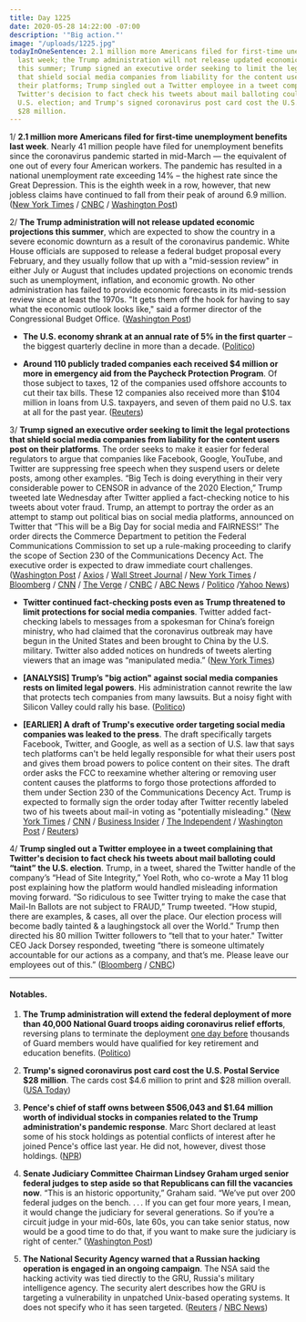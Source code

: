 ```yaml
---
title: Day 1225
date: 2020-05-28 14:22:00 -07:00
description: '"Big action."'
image: "/uploads/1225.jpg"
todayInOneSentence: 2.1 million more Americans filed for first-time unemployment benefits
  last week; the Trump administration will not release updated economic projections
  this summer; Trump signed an executive order seeking to limit the legal protections
  that shield social media companies from liability for the content users post on
  their platforms; Trump singled out a Twitter employee in a tweet complaining that
  Twitter's decision to fact check his tweets about mail balloting could “taint” the
  U.S. election; and Trump's signed coronavirus post card cost the U.S. Postal Service
  $28 million.
---
```


1/ **2.1 million more Americans filed for first-time unemployment benefits last week**. Nearly 41 million people have filed for unemployment benefits since the coronavirus pandemic started in mid-March — the equivalent of one out of every four American workers. The pandemic has resulted in a national unemployment rate exceeding 14% – the highest rate since the Great Depression. This is the eighth week in a row, however, that new jobless claims have continued to fall from their peak of around 6.9 million. ([New York Times](https://www.nytimes.com/2020/05/28/business/economy/coronavirus-unemployment-claims.html) / [CNBC](https://www.cnbc.com/2020/05/28/weekly-jobless-claims.html) / [Washington Post](https://www.washingtonpost.com/business/2020/05/28/unemployment-claims-coronavirus/))

2/ **The Trump administration will not release updated economic projections this summer**, which are expected to show the country in a severe economic downturn as a result of the coronavirus pandemic. White House officials are supposed to release a federal budget proposal every February, and they usually follow that up with a "mid-session review" in either July or August that includes updated projections on economic trends such as unemployment, inflation, and economic growth. No other administration has failed to provide economic forecasts in its mid-session review since at least the 1970s. "It gets them off the hook for having to say what the economic outlook looks like," said a former director of the Congressional Budget Office. ([Washington Post](https://www.washingtonpost.com/business/2020/05/28/white-house-coronavirus-economic-projections/?utm_source=reddit.com))

* **The U.S. economy shrank at an annual rate of 5% in the first quarter** – the biggest quarterly decline in more than a decade. ([Politico](https://www.politico.com/news/2020/05/28/us-economy-shrank-at-5-annual-rate-in-q1-287717))

* **Around 110 publicly traded companies each received $4 million or more in emergency aid from the Paycheck Protection Program**. Of those subject to taxes, 12 of the companies used offshore accounts to cut their tax bills. These 12 companies also received more than $104 million in loans from U.S. taxpayers, and seven of them paid no U.S. tax at all for the past year. ([Reuters](https://www.reuters.com/article/us-health-coronavirus-companies-tax-excl-idUSKBN2341ZE))

3/ **Trump signed an executive order seeking to limit the legal protections that shield social media companies from liability for the content users post on their platforms**. The order seeks to make it easier for federal regulators to argue that companies like Facebook, Google, YouTube, and Twitter are suppressing free speech when they suspend users or delete posts, among other examples. “Big Tech is doing everything in their very considerable power to CENSOR in advance of the 2020 Election,” Trump tweeted late Wednesday after Twitter applied a fact-checking notice to his tweets about voter fraud. Trump, an attempt to portray the order as an attempt to stamp out political bias on social media platforms, announced on Twitter that “This will be a Big Day for social media and FAIRNESS!” The order directs the Commerce Department to petition the Federal Communications Commission to set up a rule-making proceeding to clarify the scope of Section 230 of the Communications Decency Act. The executive order is expected to draw immediate court challenges. ([Washington Post](https://www.washingtonpost.com/technology/2020/05/28/trump-social-media-executive-order/) / [Axios](https://www.axios.com/trump-executive-order-social-media-protections-8a53f1c6-3c05-4844-98a3-071373b497a8.html) / [Wall Street Journal](https://www.wsj.com/articles/trump-to-sign-executive-order-targeting-social-media-11590681930?mod=hp_lead_pos1) / [New York Times](https://www.nytimes.com/2020/05/28/us/politics/trump-executive-order-social-media.html) / [Bloomberg](https://www.bloomberg.com/news/articles/2020-05-28/trump-furious-at-twitter-aims-executive-order-at-tech-giants?sref=MIBMEEoj) / [CNN](https://www.cnn.com/2020/05/28/politics/trump-twitter-social-media-executive-order/index.html) / [The Verge](https://www.theverge.com/2020/5/28/21273324/fcc-donald-trump-social-media-executive-order-twitter-label-misinformation) / [CNBC](https://www.cnbc.com/2020/05/28/trump-targets-social-media-with-executive-order-after-twitter-fact-checks-him.html) / [ABC News](https://abcnews.go.com/Politics/trump-sign-executive-order-targeting-social-media-companies/story?id=70925213) / [Politico](https://www.politico.com/news/2020/05/27/trump-executive-order-social-media-twitter-285891) /[Yahoo News](https://news.yahoo.com/trumps-draft-executive-order-targeting-social-media-companies-sparks-battle-inside-the-white-house-183406923.html))

* **Twitter continued fact-checking posts even as Trump threatened to limit protections for social media companies**. Twitter added fact-checking labels to messages from a spokesman for China’s foreign ministry, who had claimed that the coronavirus outbreak may have begun in the United States and been brought to China by the U.S. military. Twitter also added notices on hundreds of tweets alerting  viewers that an image was “manipulated media.” ([New York Times](https://www.nytimes.com/2020/05/28/technology/trump-twitter-fact-check.html))

* **\[ANALYSIS\] Trump’s "big action" against social media companies rests on limited legal powers**. His administration cannot rewrite the law that protects tech companies from many lawsuits. But a noisy fight with Silicon Valley could rally his base. ([Politico](https://www.politico.com/news/2020/05/28/trump-social-media-legal-powers-287751))

* **\[EARLIER\] A draft of Trump's executive order targeting social media companies was leaked to the press**. The draft specifically targets Facebook, Twitter, and Google, as well as a section of U.S. law that says tech platforms can't be held legally responsible for what their users post and gives them broad powers to police content on their sites. The draft order asks the FCC to reexamine whether altering or removing user content causes the platforms to forgo those protections afforded to them under Section 230 of the Communications Decency Act. Trump is expected to formally sign the order today after Twitter recently labeled two of his tweets about mail-in voting as "potentially misleading." ([New York Times](https://www.nytimes.com/2020/05/28/us/politics/trump-executive-order-social-media.html) / [CNN](https://www.cnn.com/2020/05/28/politics/trump-twitter-social-media-executive-order/index.html) / [Business Insider](https://www.businessinsider.com/trump-leaked-executive-order-social-media-facebook-twitter-2020-5?utm_source=reddit.com) / [The Independent](https://www.independent.co.uk/news/world/americas/us-politics/trump-twitter-executive-order-social-media-fact-check-a9535866.html?utm_source=reddit.com) / [Washington Post](https://www.washingtonpost.com/technology/2020/05/28/trump-social-media-executive-order/) / [Reuters](https://www.reuters.com/article/us-twitter-trump-executive-order-social-idUSKBN2340MW))

4/ **Trump singled out a Twitter employee in a tweet complaining that Twitter's decision to fact check his tweets about mail balloting could “taint” the U.S. election**. Trump, in a tweet, shared the Twitter handle of the company’s “Head of Site Integrity,” Yoel Roth, who co-wrote a May 11 blog post explaining how the platform would handled misleading information moving forward. “So ridiculous to see Twitter trying to make the case that Mail-In Ballots are not subject to FRAUD,” Trump tweeted. “How stupid, there are examples, & cases, all over the place. Our election process will become badly tainted & a laughingstock all over the World.” Trump then directed his 80 million Twitter followers to “tell that to your hater." Twitter CEO Jack Dorsey responded, tweeting “there is someone ultimately accountable for our actions as a company, and that’s me. Please leave our employees out of this.” ([Bloomberg](https://www.bloomberg.com/news/articles/2020-05-28/trump-singles-out-twitter-employee-for-fact-checking-tweets?srnd=premium&sref=MIBMEEoj) / [CNBC](https://www.cnbc.com/2020/05/28/trump-attacks-twitter-employee-while-defending-fact-checked-tweets.html))

---

#### Notables.

1. **The Trump administration will extend the federal deployment of more than 40,000 National Guard troops aiding coronavirus relief efforts**, reversing plans to terminate the deployment [one day before](https://whatthefuckjusthappenedtoday.com/2020/05/19/day-1216/#3-the-trump-administration-will-end) thousands of Guard members would have qualified for key retirement and education benefits. ([Politico](https://www.politico.com/news/2020/05/28/trump-extends-national-guard-coronavirus-deployment-287434))

2. **Trump's signed coronavirus post card cost the U.S. Postal Service $28 million**. The cards cost $4.6 million to print and $28 million overall. ([USA Today](https://www.usatoday.com/story/news/politics/2020/05/28/coronavirus-post-card-trump-cost-post-office-28-million/5274034002/))

3. **Pence's chief of staff owns between $506,043 and $1.64 million worth of individual stocks in companies related to the Trump administration's pandemic response**. Marc Short declared at least some of his stock holdings as potential conflicts of interest after he joined Pence's office last year. He did not, however, divest those holdings. ([NPR](https://www.npr.org/2020/05/28/860927054/pence-chief-of-staff-owns-stocks-that-could-conflict-with-coronavirus-response))

4. **Senate Judiciary Committee Chairman Lindsey Graham urged senior federal judges to step aside so that Republicans can fill the vacancies now**. “This is an historic opportunity,” Graham said. “We’ve put over 200 federal judges on the bench. . . . If you can get four more years, I mean, it would change the judiciary for several generations. So if you’re a circuit judge in your mid-60s, late 60s, you can take senior status, now would be a good time to do that, if you want to make sure the judiciary is right of center.” ([Washington Post](https://www.washingtonpost.com/politics/graham-urges-senior-judges-to-step-aside-before-november-election-so-republicans-can-fill-vacancies/2020/05/28/4b014d78-a0fc-11ea-b5c9-570a91917d8d_story.html))

5. **The National Security Agency warned that a Russian hacking operation is engaged in an ongoing campaign**. The NSA said the hacking activity was tied directly to the GRU, Russia's military intelligence agency. The security alert describes how the GRU is targeting a vulnerability in unpatched Unix-based operating systems. It does not specify who it has seen targeted. ([Reuters](https://www.reuters.com/article/us-cyber-usa-russia-idUSKBN2342RE) / [NBC News](https://www.nbcnews.com/tech/security/nsa-has-warning-russia-s-most-infamous-hackers-are-still-n1216541))